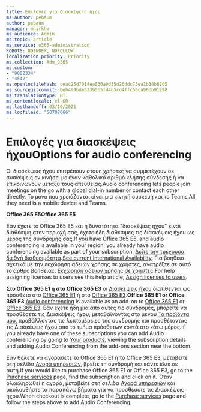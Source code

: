 ```yaml
---
title: Επιλογές για διασκέψεις ήχου
ms.author: pebaum
author: pebaum
manager: mnirkhe
ms.audience: Admin
ms.topic: article
ms.service: o365-administration
ROBOTS: NOINDEX, NOFOLLOW
localization_priority: Priority
ms.collection: Adm_O365
ms.custom:
- "9002334"
- "4542"
ms.openlocfilehash: ceac25d7014ea536a0d35d26ddc75ea1b14b8205
ms.sourcegitcommit: 0eb4f9bde53395b5fd4b5cd4ffc56ca96db91298
ms.translationtype: HT
ms.contentlocale: el-GR
ms.lasthandoff: 03/10/2021
ms.locfileid: "50707666"
---
```

# <a name="options-for-audio-conferencing"></a><span data-ttu-id="98903-102">Επιλογές για διασκέψεις ήχου</span><span class="sxs-lookup"><span data-stu-id="98903-102">Options for audio conferencing</span></span>

<span data-ttu-id="98903-103">Οι διασκέψεις ήχου επιτρέπουν στους χρήστες να συμμετέχουν σε συσκέψεις εν κινήσει με έναν καθολικό αριθμό κλήσης σύνδεσης ή να επικοινωνούν μεταξύ τους απευθείας.</span><span class="sxs-lookup"><span data-stu-id="98903-103">Audio conferencing lets people join meetings on the go with a global dial-in number or contact each other directly.</span></span> <span data-ttu-id="98903-104">Το μόνο που χρειάζονται είναι μια κινητή συσκευή και το Teams.</span><span class="sxs-lookup"><span data-stu-id="98903-104">All they need is a mobile device and Teams.</span></span>

<span data-ttu-id="98903-105">**Office 365 E5**</span><span class="sxs-lookup"><span data-stu-id="98903-105">**Office 365 E5**</span></span>

<span data-ttu-id="98903-106">Εάν έχετε το Office 365 E5 και η δυνατότητα "διασκέψεις ήχου" είναι διαθέσιμη στην περιοχή σας, έχετε ήδη διαθέσιμες τις διασκέψεις ήχου ως μέρος της συνδρομής σας.</span><span class="sxs-lookup"><span data-stu-id="98903-106">If you have Office 365 E5, and audio conferencing is available in your region, you already have audio conferencing available as part of your subscription.</span></span> <span data-ttu-id="98903-107">[Δείτε την τρέχουσα διεθνή διαθεσιμότητα](https://go.microsoft.com/fwlink/p/?LinkID=839556).</span><span class="sxs-lookup"><span data-stu-id="98903-107">[See current International Availability](https://go.microsoft.com/fwlink/p/?LinkID=839556).</span></span> <span data-ttu-id="98903-108">Για βοήθεια σχετικά με την εκχώρηση αδειών χρήσης σε χρήστες, ανατρέξτε σε αυτό το άρθρο βοήθειας, [Εκχώρηση αδειών χρήσης σε χρήστες](https://docs.microsoft.com/microsoft-365/admin/manage/assign-licenses-to-users).</span><span class="sxs-lookup"><span data-stu-id="98903-108">For help assigning licenses to users see this help article, [Assign licenses to users](https://docs.microsoft.com/microsoft-365/admin/manage/assign-licenses-to-users).</span></span>

<span data-ttu-id="98903-109">**Στο Office 365 E1 ή στο Office 365 E3**
οι [Διασκέψεις ήχου](https://docs.microsoft.com/microsoftteams/audio-conferencing-in-office-365) διατίθενται ως πρόσθετο στο [Office 365 E1](https://www.microsoft.com/microsoft-365/business/office-365-enterprise-e1-business-software) ή στο [Office 365 E3](https://www.microsoft.com/microsoft-365/business/office-365-enterprise-e3-business-software).</span><span class="sxs-lookup"><span data-stu-id="98903-109">**Office 365 E1 or Office 365 E3**
[Audio conferencing](https://docs.microsoft.com/microsoftteams/audio-conferencing-in-office-365) is available as an add-on to [Office 365 E1](https://www.microsoft.com/microsoft-365/business/office-365-enterprise-e1-business-software) or [Office 365 E3](https://www.microsoft.com/microsoft-365/business/office-365-enterprise-e3-business-software).</span></span>  <span data-ttu-id="98903-110">Εάν έχετε ήδη μια από αυτές τις συνδρομές, μπορείτε να προσθέσετε τις Διασκέψεις ήχου, μεταβαίνοντας στο μενού [Τα προϊόντα μου](https://go.microsoft.com/fwlink/p/?linkid=842054), προβάλλοντας τις λεπτομέρειες της συνδρομής και προσθέτοντας τις Διασκέψεις ήχου από το τμήμα πρόσθετων κοντά στο κάτω μέρος.</span><span class="sxs-lookup"><span data-stu-id="98903-110">If you already have one of these subscriptions you can add Audio conferencing by going to [Your products](https://go.microsoft.com/fwlink/p/?linkid=842054), viewing the subscription details and adding Audio Conferencing from the add-ons section near the bottom.</span></span>

<span data-ttu-id="98903-111">Εάν θέλετε να αγοράσετε το Office 365 E1 ή το Office 365 E3, μεταβείτε στη σελίδα [Αγορά υπηρεσιών](https://go.microsoft.com/fwlink/p/?linkid=868433), βρείτε τη συνδρομή και κάντε κλικ σε αυτή.</span><span class="sxs-lookup"><span data-stu-id="98903-111">If you would like to purchase Office 365 E1 or Office 365 E3, go to the [Purchase services](https://go.microsoft.com/fwlink/p/?linkid=868433) page, find the subscription and click on it.</span></span>  <span data-ttu-id="98903-112">Όταν ολοκληρωθεί η αγορά, μεταβείτε στη σελίδα [Αγορά υπηρεσιών](https://go.microsoft.com/fwlink/p/?linkid=868433) και ακολουθήστε τα παραπάνω βήματα για να προσθέσετε τις Διασκέψεις ήχου.</span><span class="sxs-lookup"><span data-stu-id="98903-112">When checkout is complete, go to the [Purchase services](https://go.microsoft.com/fwlink/p/?linkid=868433) page and follow the steps above to add Audio Conferencing.</span></span>
